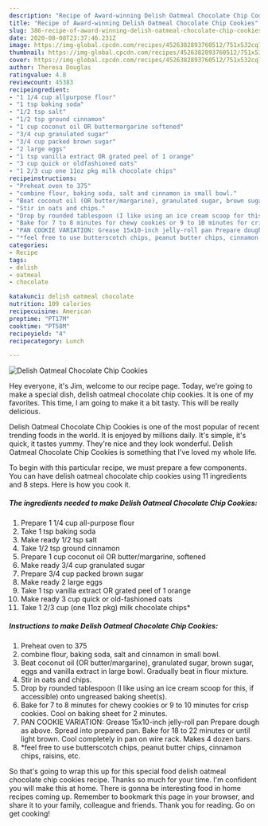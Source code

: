 ```yaml
---
description: "Recipe of Award-winning Delish Oatmeal Chocolate Chip Cookies"
title: "Recipe of Award-winning Delish Oatmeal Chocolate Chip Cookies"
slug: 386-recipe-of-award-winning-delish-oatmeal-chocolate-chip-cookies
date: 2020-08-08T23:37:46.231Z
image: https://img-global.cpcdn.com/recipes/4526382893760512/751x532cq70/delish-oatmeal-chocolate-chip-cookies-recipe-main-photo.jpg
thumbnail: https://img-global.cpcdn.com/recipes/4526382893760512/751x532cq70/delish-oatmeal-chocolate-chip-cookies-recipe-main-photo.jpg
cover: https://img-global.cpcdn.com/recipes/4526382893760512/751x532cq70/delish-oatmeal-chocolate-chip-cookies-recipe-main-photo.jpg
author: Theresa Douglas
ratingvalue: 4.8
reviewcount: 45383
recipeingredient:
- "1 1/4 cup allpurpose flour"
- "1 tsp baking soda"
- "1/2 tsp salt"
- "1/2 tsp ground cinnamon"
- "1 cup coconut oil OR buttermargarine softened"
- "3/4 cup granulated sugar"
- "3/4 cup packed brown sugar"
- "2 large eggs"
- "1 tsp vanilla extract OR grated peel of 1 orange"
- "3 cup quick or oldfashioned oats"
- "1 2/3 cup one 11oz pkg milk chocolate chips"
recipeinstructions:
- "Preheat oven to 375"
- "combine flour, baking soda, salt and cinnamon in small bowl."
- "Beat coconut oil (OR butter/margarine), granulated sugar, brown sugar, eggs and vanilla extract in large bowl. Gradually beat in flour mixture."
- "Stir in oats and chips."
- "Drop by rounded tablespoon (I like using an ice cream scoop for this, if accessible) onto ungreased baking sheet(s)."
- "Bake for 7 to 8 minutes for chewy cookies or 9 to 10 minutes for crisp cookies. Cool on baking sheet for 2 minutes."
- "PAN COOKIE VARIATION: Grease 15x10-inch jelly-roll pan Prepare dough as above. Spread into prepared pan. Bake for 18 to 22 minutes or until light brown.  Cool completely in pan on wire rack.  Makes 4 dozen bars."
- "*feel free to use butterscotch chips, peanut butter chips, cinnamon chips, raisins, etc."
categories:
- Recipe
tags:
- delish
- oatmeal
- chocolate

katakunci: delish oatmeal chocolate 
nutrition: 109 calories
recipecuisine: American
preptime: "PT17M"
cooktime: "PT58M"
recipeyield: "4"
recipecategory: Lunch

---
```



![Delish Oatmeal Chocolate Chip Cookies](https://img-global.cpcdn.com/recipes/4526382893760512/751x532cq70/delish-oatmeal-chocolate-chip-cookies-recipe-main-photo.jpg)

Hey everyone, it's Jim, welcome to our recipe page. Today, we're going to make a special dish, delish oatmeal chocolate chip cookies. It is one of my favorites. This time, I am going to make it a bit tasty. This will be really delicious.



Delish Oatmeal Chocolate Chip Cookies is one of the most popular of recent trending foods in the world. It is enjoyed by millions daily. It's simple, it's quick, it tastes yummy. They're nice and they look wonderful. Delish Oatmeal Chocolate Chip Cookies is something that I've loved my whole life.


To begin with this particular recipe, we must prepare a few components. You can have delish oatmeal chocolate chip cookies using 11 ingredients and 8 steps. Here is how you cook it.

<!--inarticleads1-->

##### The ingredients needed to make Delish Oatmeal Chocolate Chip Cookies:

1. Prepare 1 1/4 cup all-purpose flour
1. Take 1 tsp baking soda
1. Make ready 1/2 tsp salt
1. Take 1/2 tsp ground cinnamon
1. Prepare 1 cup coconut oil OR butter/margarine, softened
1. Make ready 3/4 cup granulated sugar
1. Prepare 3/4 cup packed brown sugar
1. Make ready 2 large eggs
1. Take 1 tsp vanilla extract OR grated peel of 1 orange
1. Make ready 3 cup quick or old-fashioned oats
1. Take 1 2/3 cup (one 11oz pkg) milk chocolate chips*




<!--inarticleads2-->

##### Instructions to make Delish Oatmeal Chocolate Chip Cookies:

1. Preheat oven to 375
1. combine flour, baking soda, salt and cinnamon in small bowl.
1. Beat coconut oil (OR butter/margarine), granulated sugar, brown sugar, eggs and vanilla extract in large bowl. Gradually beat in flour mixture.
1. Stir in oats and chips.
1. Drop by rounded tablespoon (I like using an ice cream scoop for this, if accessible) onto ungreased baking sheet(s).
1. Bake for 7 to 8 minutes for chewy cookies or 9 to 10 minutes for crisp cookies. Cool on baking sheet for 2 minutes.
1. PAN COOKIE VARIATION: Grease 15x10-inch jelly-roll pan Prepare dough as above. Spread into prepared pan. Bake for 18 to 22 minutes or until light brown.  Cool completely in pan on wire rack.  Makes 4 dozen bars.
1. *feel free to use butterscotch chips, peanut butter chips, cinnamon chips, raisins, etc.




So that's going to wrap this up for this special food delish oatmeal chocolate chip cookies recipe. Thanks so much for your time. I'm confident you will make this at home. There is gonna be interesting food in home recipes coming up. Remember to bookmark this page in your browser, and share it to your family, colleague and friends. Thank you for reading. Go on get cooking!
